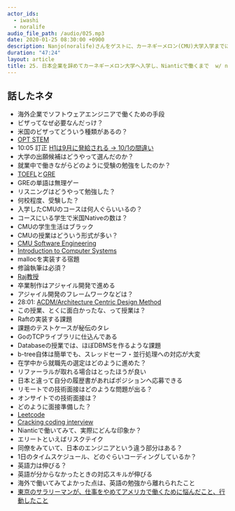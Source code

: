 ```yaml
---
actor_ids:
  - iwashi
  - noralife
audio_file_path: /audio/025.mp3
date: 2020-01-25 08:30:00 +0900
description: Nanjo(noralife)さんをゲストに、カーネギーメロン(CMU)大学入学までに準備したこと、CMUでの授業内容、Tech企業へ入るまでの対策、Nianticでの働き方について語っていただいたエピソードです。
duration: "47:24"
layout: article
title: 25. 日本企業を辞めてカーネギーメロン大学へ入学し、Nianticで働くまで  w/ noralife
---
```


## 話したネタ


- 海外企業でソフトウェアエンジニアで働くための手段
- ビザってなぜ必要なんだっけ？
- 米国のビザってどういう種類があるの？
- [OPT STEM](https://www.ryugaku.com/blog/entry/opt-mio.html)
- 10:05 訂正 [H1は9月に発給される -> 10/1の間違い](https://honkiku.com/getting-american-visa-is-impossible/)
- 大学の出願候補はどうやって選んだのか？
- 就業中で働きながらどのように受験の勉強をしたのか？
- [TOEFL](https://www.ets.org/toefl)と[GRE](https://www.ets.org/gre/)
- GREの単語は無理ゲー
- リスニングはどうやって勉強した？
- 何校程度、受験した？
- 入学したCMUのコースは何人ぐらいいるの？
- コースにいる学生で米国Nativeの数は？
- CMUの学生生活はブラック
- CMUの授業はどういう形式が多い？
- [CMU Software Engineering](https://mse.isri.cmu.edu/)
- [Introduction to Computer Systems](https://www.cs.cmu.edu/~213/)
- mallocを実装する宿題
- 修論執筆は必須？
- [Raj教授](https://users.ece.cmu.edu/~raj/)
- 卒業制作はアジャイル開発で進める
- アジャイル開発のフレームワークなどは？
- 28:01: [ACDM/Architecture Centric Design Method](https://resources.sei.cmu.edu/asset_files/Presentation/2006_017_001_24360.pdf)
- この授業、とくに面白かったな、って授業は？
- Raftの実装する課題
- 課題のテストケースが秘伝のタレ
- GoのTCPライブラリに仕込んである
- Databaseの授業では、ほぼDBMSを作るような課題
- b-tree自体は簡単でも、スレッドセーフ・並行処理への対応が大変
- 在学中から就職先の選定はどのように進めた？
- リファーラルが取れる場合はとったほうが良い
- 日本と違って自分の履歴書があればポジションへ応募できる
- リモートでの技術面接はどのような問題が出る？
- オンサイトでの技術面接は？
- どのように面接準備した？
- [Leetcode](https://leetcode.com/)
- [Cracking coding interview](https://www.amazon.com/dp/0984782850)
- Nianticで働いてみて、実際にどんな印象か？
- エリートといえばリスクテイク
- 同僚をみていて、日本のエンジニアという違う部分はある？
- 1日のタイムスケジュール、どのぐらいコーディングしているか？
- 英語力は伸びる？
- 英語が分からなかったときの対応スキルが伸びる
- 海外で働いてみてよかった点は、英語の勉強から離れられたこと
- [東京のサラリーマンが、仕事をやめてアメリカで働くために悩んだこと、行動したこと](https://note.com/tatsuya_nanjo/n/n8edb2d4eb60b)
